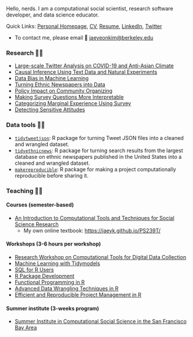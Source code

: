 
Hello, nerds. I am a computational social scientist, research software developer, and data science educator. 

Quick Links: [Personal Homepage](https://jaeyk.github.io/), [CV](https://jaeyk.github.io/files/CV_Jae_Yeon_Kim.pdf), [Resume](https://jaeyk.github.io/files/resume_Jae_Yeon_Kim.pdf), [LinkedIn](https://www.linkedin.com/in/jae-yeon-kim/), [Twitter](https://twitter.com/JaeJaeykim2)

- To contact me, please email :postbox: jaeyeonkim@berkeley.edu 

### Research :man_scientist:

- [Large-scale Twitter Analysis on COVID-19 and Anti-Asian Climate](https://github.com/jaeyk/covid19antiasian/)
- [Causal Inference Using Text Data and Natural Experiments](https://github.com/jaeyk/ITS-Text-Classification)
- [Data Bias in Machine Learning](https://github.com/jaeyk/intersectional-bias-in-ml)
- [Turning Ethnic Newspapers into Data](https://github.com/jaeyk/content-analysis-for-evaluating-ML-performances)
- [Policy Impact on Community Organizing](https://github.com/jaeyk/regression-analysis-with-time-series-data)
- [Making Survey Questions More Interpretable](https://github.com/jaeyk/validating-two-linked-fates)
- [Categorizing Marginal Experience Using Survey](https://github.com/jaeyk/measuring-lived-racial-experience)
- [Detecting Sensitive Attitudes](https://github.com/jaeyk/analyzing-list-experiments)

### Data tools :man_technologist:

- [`tidytweetjson`](https://github.com/jaeyk/tidytweetjson): R package for turning Tweet JSON files into a cleaned and wrangled dataset. 
- [`tidyethnicnews`](https://github.com/jaeyk/tidyethnicnews): R package for turning search results from the largest database on ethnic newspapers published in the United States into a cleaned and wrangled dataset.
- [`makereproducible`](https://github.com/jaeyk/makereproducible): R package for making a project computationally reproducible before sharing it.

### Teaching :man_teacher:

#### Courses (semester-based) 
- [An Introduction to Computational Tools and Techniques for Social Science Research](https://github.com/jaeyk/PS239T)
  - My own online textbook: https://jaeyk.github.io/PS239T/

#### Workshops (3-6 hours per workshop)
- [Research Workshop on Computational Tools for Digital Data Collection](https://github.com/jaeyk/digital_data_collection_workshop)
- [Machine Learning with Tidymodels](https://github.com/dlab-berkeley/Machine-Learning-with-tidymodels)
- [SQL for R Users](https://github.com/dlab-berkeley/sql-for-r-users) 
- [R Package Development](https://github.com/dlab-berkeley/R-package-development)
- [Functional Programming in R](https://github.com/dlab-berkeley/R-functional-programming)
- [Advanced Data Wrangling Techniques in R](https://github.com/dlab-berkeley/advanced-data-wrangling-in-R)
- [Efficient and Reproducible Project Management in R](https://github.com/dlab-berkeley/efficient-reproducible-project-management-in-R)

#### Summer institute (3-weeks program)

- [Summer Institute in Computational Social Science in the San Francisco Bay Area](https://compsocialscience.github.io/summer-institute/2020/bay_area/)
